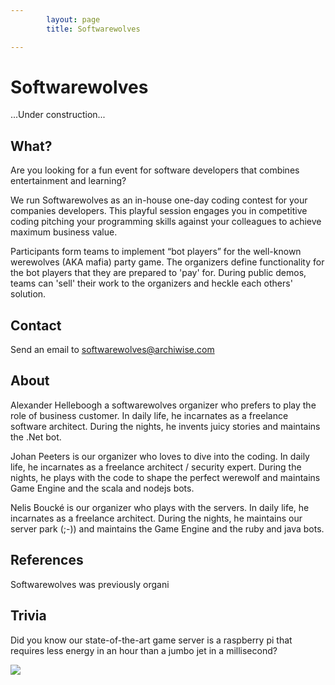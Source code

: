 ```yaml
---
        layout: page
        title: Softwarewolves

---
```


Softwarewolves
====

...Under construction...

What?
---

Are you looking for a fun event for software developers that combines entertainment and learning? 

We run Softwarewolves as an in-house one-day coding contest for your companies developers. This playful session engages you in competitive coding pitching your programming skills against your colleagues to achieve maximum business value.

Participants form teams to implement “bot players” for the well-known werewolves (AKA mafia) party game. The organizers define functionality for the bot players that they are prepared to 'pay' for. During public demos, teams can 'sell' their work to the organizers and heckle each others' solution.

Contact
---

Send an email to softwarewolves@archiwise.com

About
---

Alexander Helleboogh a softwarewolves organizer who prefers to play the role of business customer. In daily life, he incarnates as a freelance software architect. During the nights, he invents juicy stories and maintains the .Net bot.

Johan Peeters is our organizer who loves to dive into the coding. In daily life, he incarnates as a freelance architect / security expert. During the nights, he plays with the code to shape the perfect werewolf and maintains Game Engine and the scala and nodejs bots. 

Nelis Boucké is our organizer who plays with the servers. In daily life, he incarnates as a freelance architect. During the nights, he maintains our server park (;-)) and maintains the Game Engine and the ruby and java bots. 



References
---

Softwarewolves was previously organi

Trivia
---
Did you know our state-of-the-art game server is a raspberry pi that requires less energy in an hour than a jumbo jet in a millisecond? 

![](https://raw.github.com/softwarewolves/softwarewolves.github.io/master/images/pi.jpg)
